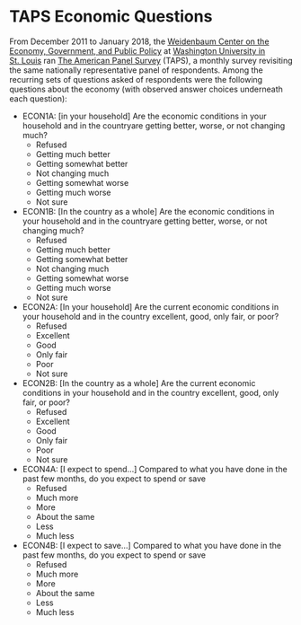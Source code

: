 # TAPS Economic Questions

From December 2011 to January 2018, the [Weidenbaum Center on the
Economy, Government, and Public Policy](https://wc.wustl.edu/) at
[Washington University in St. Louis](https://wustl.edu/) ran [The
American Panel Survey](https://wc.wustl.edu/american-panel-survey)
(TAPS), a monthly survey revisiting the same nationally representative
panel of respondents. Among the recurring sets of questions asked of
respondents were the following questions about the economy (with
observed answer choices underneath each question):

-   ECON1A: \[in your household\] Are the economic conditions in your
    household and in the countryare getting better, worse, or not
    changing much?
    -   Refused
    -   Getting much better
    -   Getting somewhat better
    -   Not changing much
    -   Getting somewhat worse
    -   Getting much worse
    -   Not sure
-   ECON1B: \[In the country as a whole\] Are the economic conditions in
    your household and in the countryare getting better, worse, or not
    changing much?
    -   Refused
    -   Getting much better
    -   Getting somewhat better
    -   Not changing much
    -   Getting somewhat worse
    -   Getting much worse
    -   Not sure
-   ECON2A: \[In your household\] Are the current economic conditions in
    your household and in the country excellent, good, only fair, or
    poor?
    -   Refused
    -   Excellent
    -   Good
    -   Only fair
    -   Poor
    -   Not sure
-   ECON2B: \[In the country as a whole\] Are the current economic
    conditions in your household and in the country excellent, good,
    only fair, or poor?
    -   Refused
    -   Excellent
    -   Good
    -   Only fair
    -   Poor
    -   Not sure
-   ECON4A: \[I expect to spend…\] Compared to what you have done in the
    past few months, do you expect to spend or save
    -   Refused
    -   Much more
    -   More
    -   About the same
    -   Less
    -   Much less
-   ECON4B: \[I expect to save…\] Compared to what you have done in the
    past few months, do you expect to spend or save
    -   Refused
    -   Much more
    -   More
    -   About the same
    -   Less
    -   Much less
